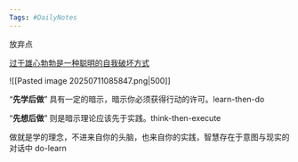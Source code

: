 ```yaml
---
Tags: #DailyNotes 
---
```


放弃点

[过于雄心勃勃是一种聪明的自我破坏方式](https://maalvika.substack.com/p/being-too-ambitious-is-a-clever-form)

![[Pasted image 20250711085847.png|500]]

“**先学后做**” 具有一定的暗示，暗示你必须获得行动的许可。learn-then-do

“**先想后做**” 则是暗示理论应该先于实践。think-then-execute

做就是学的理念，不进来自你的头脑，也来自你的实践，智慧存在于意图与现实的对话中  do-learn



